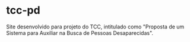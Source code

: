 # tcc-pd
Site desenvolvido para projeto do TCC, intitulado como "Proposta de um Sistema para Auxiliar na Busca de Pessoas Desaparecidas".
